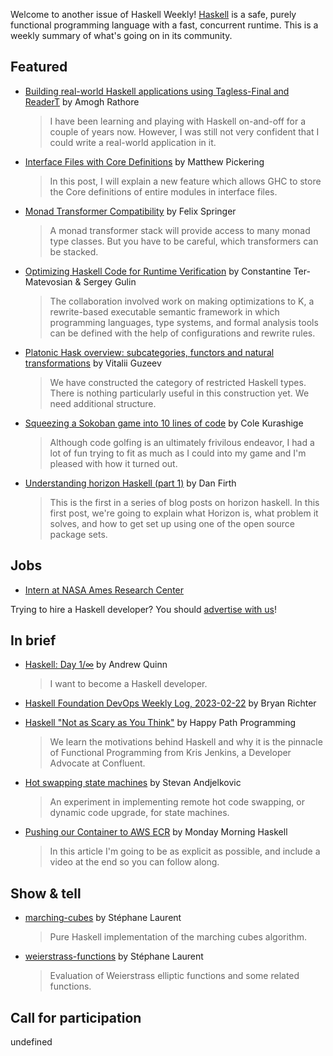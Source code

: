Welcome to another issue of Haskell Weekly!
[Haskell](https://www.haskell.org) is a safe, purely functional programming language with a fast, concurrent runtime.
This is a weekly summary of what's going on in its community.

## Featured

- [Building real-world Haskell applications using Tagless-Final and ReaderT](https://fpunfold.com/2023/01/30/final-tagless-readert.html) by Amogh Rathore
  > I have been learning and playing with Haskell on-and-off for a couple of years now. However, I was still not very confident that I could write a real-world application in it.

- [Interface Files with Core Definitions](https://well-typed.com/blog/2023/02/interface-files-with-core/) by Matthew Pickering
  > In this post, I will explain a new feature which allows GHC to store the Core definitions of entire modules in interface files.

- [Monad Transformer Compatibility](https://felixspringer.xyz/homepage/blog/monadTransformerCompatibility) by Felix Springer
  > A monad transformer stack will provide access to many monad type classes. But you have to be careful, which transformers can be stacked.

- [Optimizing Haskell Code for Runtime Verification](https://serokell.io/blog/optimizing-k-framework) by Constantine Ter-Matevosian & Sergey Gulin
  > The collaboration involved work on making optimizations to K, a rewrite-based executable semantic framework in which programming languages, type systems, and formal analysis tools can be defined with the help of configurations and rewrite rules.

- [Platonic Hask overview: subcategories, functors and natural transformations](https://viviag.io/blog/platonic-hask-overview-subcategories-functors-and-natural-transformations) by Vitalii Guzeev
  > We have constructed the category of restricted Haskell types. There is nothing particularly useful in this construction yet. We need additional structure.

- [Squeezing a Sokoban game into 10 lines of code](https://www.cole-k.com/2023/02/21/tiny-games-hs/) by Cole Kurashige
  > Although code golfing is an ultimately frivilous endeavor, I had a lot of fun trying to fit as much as I could into my game and I'm pleased with how it turned out.

- [Understanding horizon Haskell (part 1)](https://homotopic.tech/post/horizon-tutorial-part-1.html) by Dan Firth
  > This is the first in a series of blog posts on horizon haskell. In this first post, we're going to explain what Horizon is, what problem it solves, and how to get set up using one of the open source package sets.

## Jobs

- [Intern at NASA Ames Research Center](https://stemgateway.nasa.gov/public/s/course-offering/a0B3d000000y6o5EAA/onsite-improving-testing-capabilities-for-cfsrosfprime)

Trying to hire a Haskell developer?
You should [advertise with us](https://haskellweekly.news/advertising.html)!

## In brief

- [Haskell: Day 1/∞](https://andrew-quinn.me/haskell-day-1/) by Andrew Quinn
  > I want to become a Haskell developer.

- [Haskell Foundation DevOps Weekly Log, 2023-02-22](https://discourse.haskell.org/t/haskell-foundation-devops-weekly-log-2023-02-22/5852?u=taylorfausak) by Bryan Richter

- [Haskell "Not as Scary as You Think"](https://pod.link/1531666706/episode/710a605d605fda251f2e83b8858615b8) by Happy Path Programming
  > We learn the motivations behind Haskell and why it is the pinnacle of Functional Programming from Kris Jenkins, a Developer Advocate at Confluent.

- [Hot swapping state machines](https://github.com/stevana/hot-swapping-state-machines/tree/1f7ae8ff180f99dac3e8ffaa2ce21d5b18273990#hot-swapping-state-machines) by Stevan Andjelkovic
  > An experiment in implementing remote hot code swapping, or dynamic code upgrade, for state machines.

- [Pushing our Container to AWS ECR](https://mmhaskell.com/blog/2023/2/20/pushing-our-container-to-aws-ecr) by Monday Morning Haskell
  > In this article I'm going to be as explicit as possible, and include a video at the end so you can follow along.

## Show & tell

- [marching-cubes](https://discourse.haskell.org/t/ann-marching-cubes/5838?u=taylorfausak) by Stéphane Laurent
  > Pure Haskell implementation of the marching cubes algorithm.

- [weierstrass-functions](https://discourse.haskell.org/t/ann-weierstrass-functions/5851?u=taylorfausak) by Stéphane Laurent
  > Evaluation of Weierstrass elliptic functions and some related functions.

## Call for participation

undefined
